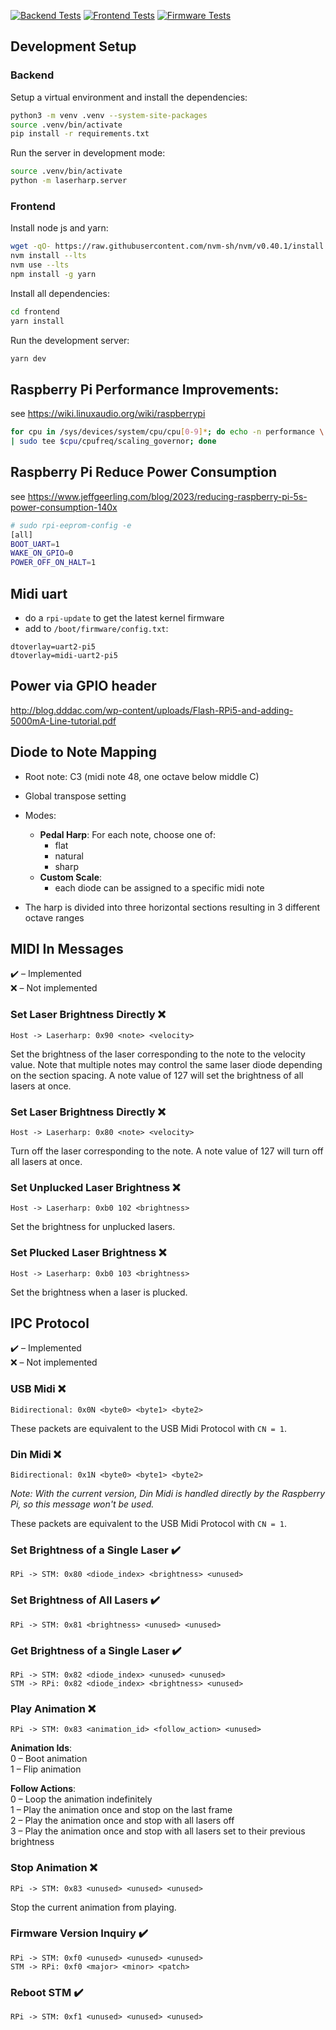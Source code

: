 [![Backend Tests](https://github.com/amonbenson/laserharp-rpi-py/actions/workflows/backend.yaml/badge.svg)](https://github.com/amonbenson/laserharp-rpi-py/actions/workflows/backend.yaml)
[![Frontend Tests](https://github.com/amonbenson/laserharp-rpi-py/actions/workflows/frontend.yaml/badge.svg)](https://github.com/amonbenson/laserharp-rpi-py/actions/workflows/frontend.yaml)
[![Firmware Tests](https://github.com/amonbenson/laserharp-rpi-py/actions/workflows/firmware.yaml/badge.svg)](https://github.com/amonbenson/laserharp-rpi-py/actions/workflows/firmware.yaml)


## Development Setup

### Backend

Setup a virtual environment and install the dependencies:
```bash
python3 -m venv .venv --system-site-packages
source .venv/bin/activate
pip install -r requirements.txt
```

Run the server in development mode:
```bash
source .venv/bin/activate
python -m laserharp.server
```

### Frontend

Install node js and yarn:
```bash
wget -qO- https://raw.githubusercontent.com/nvm-sh/nvm/v0.40.1/install.sh | bash
nvm install --lts
nvm use --lts
npm install -g yarn
```

Install all dependencies:
```bash
cd frontend
yarn install
```

Run the development server:
```bash
yarn dev
```


## Raspberry Pi Performance Improvements:

see https://wiki.linuxaudio.org/wiki/raspberrypi

```bash
for cpu in /sys/devices/system/cpu/cpu[0-9]*; do echo -n performance \
| sudo tee $cpu/cpufreq/scaling_governor; done
```

## Raspberry Pi Reduce Power Consumption

see https://www.jeffgeerling.com/blog/2023/reducing-raspberry-pi-5s-power-consumption-140x

```bash
# sudo rpi-eeprom-config -e
[all]
BOOT_UART=1
WAKE_ON_GPIO=0
POWER_OFF_ON_HALT=1
```

## Midi uart
- do a `rpi-update` to get the latest kernel firmware
- add to `/boot/firmware/config.txt`:
```
dtoverlay=uart2-pi5
dtoverlay=midi-uart2-pi5
```

## Power via GPIO header
http://blog.dddac.com/wp-content/uploads/Flash-RPi5-and-adding-5000mA-Line-tutorial.pdf

## Diode to Note Mapping

- Root note: C3 (midi note 48, one octave below middle C)
- Global transpose setting

- Modes:
    - **Pedal Harp**: For each note, choose one of:
        - flat
        - natural
        - sharp
    - **Custom Scale**:
        - each diode can be assigned to a specific midi note

- The harp is divided into three horizontal sections resulting in 3 different octave ranges

## MIDI In Messages

:heavy_check_mark: &ndash; Implemented<br>
:x: &ndash; Not implemented

### Set Laser Brightness Directly :x:
```
Host -> Laserharp: 0x90 <note> <velocity>
```
Set the brightness of the laser corresponding to the note to the velocity value. Note that multiple notes may control the same laser diode depending on the section spacing. A note value of 127 will set the brightness of all lasers at once.

### Set Laser Brightness Directly :x:
```
Host -> Laserharp: 0x80 <note> <velocity>
```
Turn off the laser corresponding to the note. A note value of 127 will turn off all lasers at once.

### Set Unplucked Laser Brightness :x:
```
Host -> Laserharp: 0xb0 102 <brightness>
```
Set the brightness for unplucked lasers.

### Set Plucked Laser Brightness :x:
```
Host -> Laserharp: 0xb0 103 <brightness>
```
Set the brightness when a laser is plucked.



## IPC Protocol

:heavy_check_mark: &ndash; Implemented<br>
:x: &ndash; Not implemented

### USB Midi :x:

```
Bidirectional: 0x0N <byte0> <byte1> <byte2>
```

These packets are equivalent to the USB Midi Protocol with `CN = 1`.

### Din Midi :x:

```
Bidirectional: 0x1N <byte0> <byte1> <byte2>
```

_Note: With the current version, Din Midi is handled directly by the Raspberry Pi, so this message won't be used._

These packets are equivalent to the USB Midi Protocol with `CN = 1`.

### Set Brightness of a Single Laser :heavy_check_mark:

```
RPi -> STM: 0x80 <diode_index> <brightness> <unused>
```

### Set Brightness of All Lasers :heavy_check_mark:

```
RPi -> STM: 0x81 <brightness> <unused> <unused>
```

### Get Brightness of a Single Laser :heavy_check_mark:

```
RPi -> STM: 0x82 <diode_index> <unused> <unused>
STM -> RPi: 0x82 <diode_index> <brightness> <unused>
```

### Play Animation :x:

```
RPi -> STM: 0x83 <animation_id> <follow_action> <unused>
```

**Animation Ids**:<br>
0 &ndash; Boot animation<br>
1 &ndash; Flip animation

**Follow Actions**:<br>
0 &ndash; Loop the animation indefinitely<br>
1 &ndash; Play the animation once and stop on the last frame<br>
2 &ndash; Play the animation once and stop with all lasers off<br>
3 &ndash; Play the animation once and stop with all lasers set to their previous brightness

### Stop Animation :x:

```
RPi -> STM: 0x83 <unused> <unused> <unused>
```

Stop the current animation from playing.

### Firmware Version Inquiry :heavy_check_mark:

```
RPi -> STM: 0xf0 <unused> <unused> <unused>
STM -> RPi: 0xf0 <major> <minor> <patch>
```

### Reboot STM :heavy_check_mark:

```
RPi -> STM: 0xf1 <unused> <unused> <unused>
```
